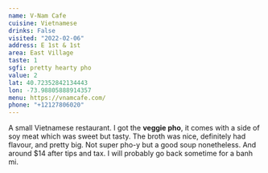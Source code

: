 ```yaml
---
name: V-Nam Cafe
cuisine: Vietnamese
drinks: False
visited: "2022-02-06"
address: E 1st & 1st
area: East Village
taste: 1
sgfi: pretty hearty pho
value: 2
lat: 40.72352842134443
lon: -73.98805888914357
menu: https://vnamcafe.com/
phone: "+12127806020"
---
```


A small Vietnamese restaurant. I got the **veggie pho**, it comes with a side of soy meat which was sweet but tasty. The broth was nice, definitely had flavour, and pretty big. Not super pho-y but a good soup nonetheless. And around $14 after tips and tax. I will probably go back sometime for a banh mi.
